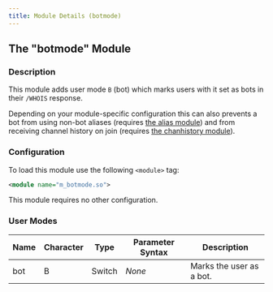 ```yaml
---
title: Module Details (botmode)
---
```


## The "botmode" Module

### Description

This module adds user mode `B` (bot) which marks users with it set as bots in their `/WHOIS` response.

Depending on your module-specific configuration this can also prevents a bot from using non-bot aliases (requires [the alias module](/2/modules/alias)) and from receiving channel history on join (requires [the chanhistory module](/2/modules/chanhistory)).

### Configuration

To load this module use the following `<module>` tag:

```xml
<module name="m_botmode.so">
```

This module requires no other configuration.

### User Modes

Name | Character | Type   | Parameter Syntax | Description
---- | --------- | ------ | ---------------- | -----------
bot  | B         | Switch | *None*           | Marks the user as a bot.
